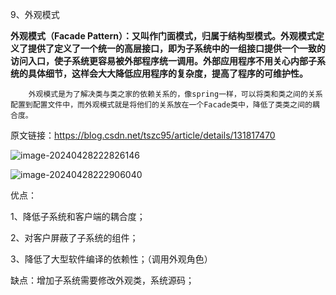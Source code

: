 9、外观模式

**外观模式（Facade Pattern）：又叫作门面模式，归属于结构型模式。外观模式定义了提供了定义了一个统一的高层接口，即为子系统中的一组接口提供一个一致的访问入口，使子系统更容易被外部程序统一调用。外部应用程序不用关心内部子系统的具体细节，这样会大大降低应用程序的复杂度，提高了程序的可维护性。**

        外观模式是为了解决类与类之家的依赖关系的，像spring一样，可以将类和类之间的关系配置到配置文件中，而外观模式就是将他们的关系放在一个Facade类中，降低了类类之间的耦合度。


    

原文链接：https://blog.csdn.net/tszc95/article/details/131817470

![image-20240428222826146](C:\Users\75414\AppData\Roaming\Typora\typora-user-images\image-20240428222826146.png)

![image-20240428222906040](C:\Users\75414\AppData\Roaming\Typora\typora-user-images\image-20240428222906040.png)



优点：

1、降低子系统和客户端的耦合度；

2、对客户屏蔽了子系统的组件；

3、降低了大型软件编译的依赖性；（调用外观角色）

缺点：增加子系统需要修改外观类，系统源码；

